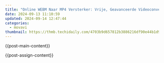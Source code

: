 ```yaml
---
title: "Online WEBM Naar MP4 Versterker: Vrije, Geavanceerde Videoconverteertool by Movavi"
date: 2024-09-13 11:10:59
updated: 2024-09-14 12:47:44
categories:
  - movavi
thumbnail: https://thmb.techidaily.com/4703b9d657812b3886216df90e44b1d9ef5fb3878b6869f4909ce7c65740d3ae.jpg
---
```


{{post-main-content}}

<ins class="adsbygoogle"
     style="display:block"
     data-ad-format="autorelaxed"
     data-ad-client="ca-pub-7571918770474297"
     data-ad-slot="1223367746"></ins>

{{post-assign-content}}

<ins class="adsbygoogle"
     style="display:block"
     data-ad-client="ca-pub-7571918770474297"
     data-ad-slot="8358498916"
     data-ad-format="auto"
     data-full-width-responsive="true"></ins>
